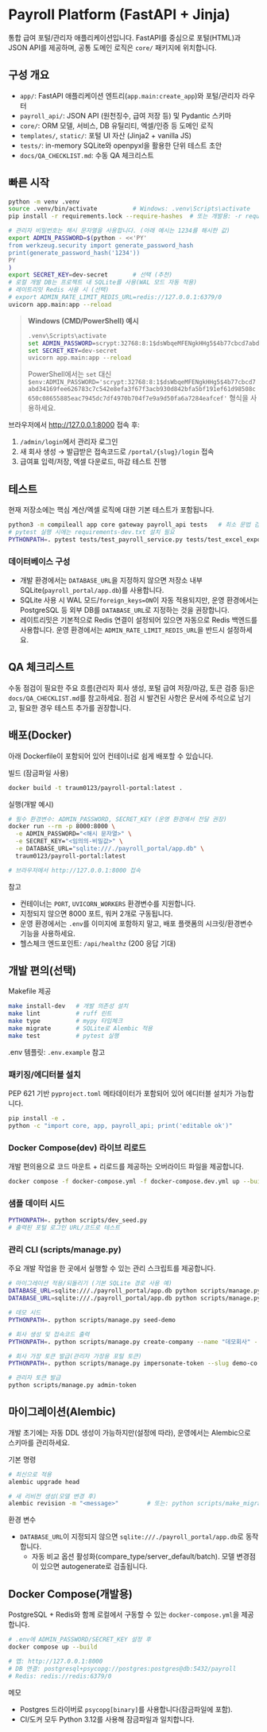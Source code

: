 # Payroll Platform (FastAPI + Jinja)

통합 급여 포털/관리자 애플리케이션입니다. FastAPI를 중심으로 포털(HTML)과 JSON API를 제공하며, 공통 도메인 로직은 `core/` 패키지에 위치합니다.

## 구성 개요

- `app/`: FastAPI 애플리케이션 엔트리(`app.main:create_app`)와 포털/관리자 라우터
- `payroll_api/`: JSON API (원천징수, 급여 저장 등) 및 Pydantic 스키마
- `core/`: ORM 모델, 서비스, DB 유틸리티, 엑셀/인증 등 도메인 로직
- `templates/`, `static/`: 포털 UI 자산 (Jinja2 + vanilla JS)
- `tests/`: in-memory SQLite와 openpyxl을 활용한 단위 테스트 초안
- `docs/QA_CHECKLIST.md`: 수동 QA 체크리스트

## 빠른 시작

```bash
python -m venv .venv
source .venv/bin/activate          # Windows: .venv\Scripts\activate
pip install -r requirements.lock --require-hashes  # 또는 개발용: -r requirements-dev.txt

# 관리자 비밀번호는 해시 문자열을 사용합니다. (아래 예시는 1234를 해시한 값)
export ADMIN_PASSWORD=$(python - <<'PY'
from werkzeug.security import generate_password_hash
print(generate_password_hash('1234'))
PY
)
export SECRET_KEY=dev-secret       # 선택 (추천)
# 로컬 개발 DB는 프로젝트 내 SQLite를 사용(WAL 모드 자동 적용)
# 레이트리밋 Redis 사용 시 (선택)
# export ADMIN_RATE_LIMIT_REDIS_URL=redis://127.0.0.1:6379/0
uvicorn app.main:app --reload
```

> **Windows (CMD/PowerShell) 예시**
>
> ```cmd
> .venv\Scripts\activate
> set ADMIN_PASSWORD=scrypt:32768:8:1$dsWbqeMFENgkHHg5$4b77cbcd7abd34169fee626783c7c542e8efa3f67f3acb930d842bfa5bf191ef61d98508c650c08655885eac7945dc7df4970b704f7e9a9d50fa6a7284eafcef
> set SECRET_KEY=dev-secret
> uvicorn app.main:app --reload
> ```
>
> PowerShell에서는 `set` 대신 `$env:ADMIN_PASSWORD='scrypt:32768:8:1$dsWbqeMFENgkHHg5$4b77cbcd7abd34169fee626783c7c542e8efa3f67f3acb930d842bfa5bf191ef61d98508c650c08655885eac7945dc7df4970b704f7e9a9d50fa6a7284eafcef'` 형식을 사용하세요.

브라우저에서 <http://127.0.0.1:8000> 접속 후:
1. `/admin/login`에서 관리자 로그인
2. 새 회사 생성 → 발급받은 접속코드로 `/portal/{slug}/login` 접속
3. 급여표 입력/저장, 엑셀 다운로드, 마감 테스트 진행

## 테스트

현재 저장소에는 핵심 계산/엑셀 로직에 대한 기본 테스트가 포함됩니다.

```bash
python3 -m compileall app core gateway payroll_api tests   # 최소 문법 검증
# pytest 실행 시에는 requirements-dev.txt 설치 필요
PYTHONPATH=. pytest tests/test_payroll_service.py tests/test_excel_export.py
```

### 데이터베이스 구성

- 개발 환경에서는 `DATABASE_URL`을 지정하지 않으면 저장소 내부 SQLite(`payroll_portal/app.db`)를 사용합니다.
- SQLite 사용 시 WAL 모드/`foreign_keys=ON`이 자동 적용되지만, 운영 환경에서는 PostgreSQL 등 외부 DB를 `DATABASE_URL`로 지정하는 것을 권장합니다.
- 레이트리밋은 기본적으로 Redis 연결이 설정되어 있으면 자동으로 Redis 백엔드를 사용합니다. 운영 환경에서는 `ADMIN_RATE_LIMIT_REDIS_URL`을 반드시 설정하세요.

## QA 체크리스트

수동 점검이 필요한 주요 흐름(관리자 회사 생성, 포털 급여 저장/마감, 토큰 검증 등)은 `docs/QA_CHECKLIST.md`를 참고하세요. 점검 시 발견된 사항은 문서에 주석으로 남기고, 필요한 경우 테스트 추가를 권장합니다.

## 배포(Docker)

아래 Dockerfile이 포함되어 있어 컨테이너로 쉽게 배포할 수 있습니다.

빌드 (잠금파일 사용)
```bash
docker build -t traum0123/payroll-portal:latest .
```

실행(개발 예시)
```bash
# 필수 환경변수: ADMIN_PASSWORD, SECRET_KEY (운영 환경에서 전달 권장)
docker run --rm -p 8000:8000 \
  -e ADMIN_PASSWORD="<해시 문자열>" \
  -e SECRET_KEY="<임의의-비밀값>" \
  -e DATABASE_URL="sqlite:///./payroll_portal/app.db" \
  traum0123/payroll-portal:latest

# 브라우저에서 http://127.0.0.1:8000 접속
```

참고
- 컨테이너는 `PORT`, `UVICORN_WORKERS` 환경변수를 지원합니다.
- 지정되지 않으면 8000 포트, 워커 2개로 구동됩니다.
- 운영 환경에서는 `.env`를 이미지에 포함하지 말고, 배포 플랫폼의 시크릿/환경변수 기능을 사용하세요.
- 헬스체크 엔드포인트: `/api/healthz` (200 응답 기대)

## 개발 편의(선택)

Makefile 제공
```bash
make install-dev   # 개발 의존성 설치
make lint          # ruff 린트
make type          # mypy 타입체크
make migrate       # SQLite로 Alembic 적용
make test          # pytest 실행
```

.env 템플릿: `.env.example` 참고

### 패키징/에디터블 설치

PEP 621 기반 `pyproject.toml` 메타데이터가 포함되어 있어 에디터블 설치가 가능합니다.

```bash
pip install -e .
python -c "import core, app, payroll_api; print('editable ok')"
```

### Docker Compose(dev) 라이브 리로드

개발 편의용으로 코드 마운트 + 리로드를 제공하는 오버라이드 파일을 제공합니다.

```bash
docker compose -f docker-compose.yml -f docker-compose.dev.yml up --build
```

### 샘플 데이터 시드

```bash
PYTHONPATH=. python scripts/dev_seed.py
# 출력된 포털 로그인 URL/코드로 테스트
```

### 관리 CLI (scripts/manage.py)

주요 개발 작업을 한 곳에서 실행할 수 있는 관리 스크립트를 제공합니다.

```bash
# 마이그레이션 적용/되돌리기 (기본 SQLite 경로 사용 예)
DATABASE_URL=sqlite:///./payroll_portal/app.db python scripts/manage.py migrate
DATABASE_URL=sqlite:///./payroll_portal/app.db python scripts/manage.py downgrade  # base로

# 데모 시드
PYTHONPATH=. python scripts/manage.py seed-demo

# 회사 생성 및 접속코드 출력
PYTHONPATH=. python scripts/manage.py create-company --name "데모회사" --slug demo-co

# 회사 가장 토큰 발급(관리자 가장용 포털 토큰)
PYTHONPATH=. python scripts/manage.py impersonate-token --slug demo-co

# 관리자 토큰 발급
python scripts/manage.py admin-token
```

## 마이그레이션(Alembic)

개발 초기에는 자동 DDL 생성이 가능하지만(설정에 따라), 운영에서는 Alembic으로 스키마를 관리하세요.

기본 명령
```bash
# 최신으로 적용
alembic upgrade head

# 새 리비전 생성(모델 변경 후)
alembic revision -m "<message>"        # 또는: python scripts/make_migration.py -m "<message>"
```

환경 변수
- `DATABASE_URL`이 지정되지 않으면 `sqlite:///./payroll_portal/app.db`로 동작합니다.
  - 자동 비교 옵션 활성화(compare_type/server_default/batch). 모델 변경점이 있으면 autogenerate로 검출됩니다.

## Docker Compose(개발용)

PostgreSQL + Redis와 함께 로컬에서 구동할 수 있는 `docker-compose.yml`을 제공합니다.

```bash
# .env에 ADMIN_PASSWORD/SECRET_KEY 설정 후
docker compose up --build

# 앱: http://127.0.0.1:8000
# DB 연결: postgresql+psycopg://postgres:postgres@db:5432/payroll
# Redis: redis://redis:6379/0
```

메모
- Postgres 드라이버로 `psycopg[binary]`를 사용합니다(잠금파일에 포함).
- CI/도커 모두 Python 3.12를 사용해 잠금파일과 일치합니다.
